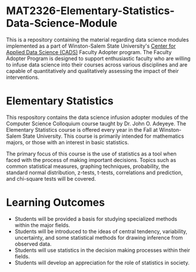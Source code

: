 # MAT2326-Elementary-Statistics-Data-Science-Module
This is a repository containing the material regarding data science modules implemented as a part of Winston-Salem State University's [Center for Applied Data Science (CADS)](https://www.wssu.edu/academics/colleges-and-departments/college-of-arts-sciences-business-education/center-for-applied-data-science/index.html) Faculty Adopter program. The Faculty Adopter Program is designed to support enthusiastic faculty who are willing to infuse data science into their courses across various disciplines and are capable of quantitatively and qualitatively assessing the impact of their interventions. 

# Elementary Statistics
This respository contains the data science infusion adopter modules of the Computer Science Colloquium course taught by Dr. John O. Adeyeye. The Elementary Statistics course is offered every year in the Fall at Winston-Salem State University. This course is primarily intended for mathematics majors, or those with an interest in basic statistics.

The primary focus of this course is the use of statistics as a tool when faced with the process of making important decisions. Topics such as common statistical measures, graphing techniques, probability, the standard normal distribution, z-tests, t-tests, correlations and prediction, and chi-square tests will be covered.

# Learning Outcomes
* Students will be provided a basis for studying specialized methods within the major fields.
* Students will be introduced to the ideas of central tendency, variability, uncertainty, and some statistical methods for drawing inference from observed data.
* Students will use statistics in the decision making processes within their fields.
* Students will develop an appreciation for the role of statistics in society.
